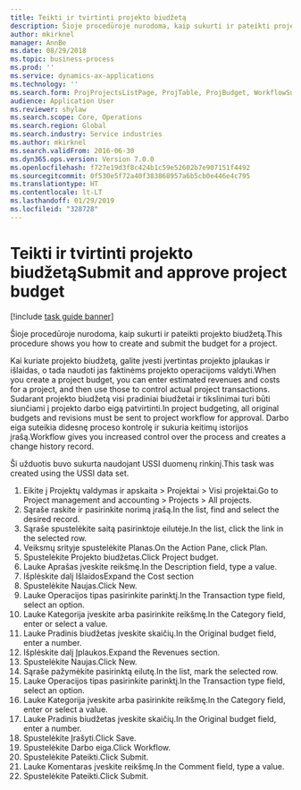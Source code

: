 ```yaml
---
title: Teikti ir tvirtinti projekto biudžetą
description: Šioje procedūroje nurodoma, kaip sukurti ir pateikti projekto biudžetą.
author: mkirknel
manager: AnnBe
ms.date: 08/29/2018
ms.topic: business-process
ms.prod: ''
ms.service: dynamics-ax-applications
ms.technology: ''
ms.search.form: ProjProjectsListPage, ProjTable, ProjBudget, WorkflowSubmitDialog
audience: Application User
ms.reviewer: shylaw
ms.search.scope: Core, Operations
ms.search.region: Global
ms.search.industry: Service industries
ms.author: mkirknel
ms.search.validFrom: 2016-06-30
ms.dyn365.ops.version: Version 7.0.0
ms.openlocfilehash: f727e19d3f8c424b1c59e52602b7e907151f4492
ms.sourcegitcommit: 0f530e5f72a40f383868957a6b5cb0e446e4c795
ms.translationtype: HT
ms.contentlocale: lt-LT
ms.lasthandoff: 01/29/2019
ms.locfileid: "328728"
---
```

# <a name="submit-and-approve-project-budget"></a><span data-ttu-id="59f73-103">Teikti ir tvirtinti projekto biudžetą</span><span class="sxs-lookup"><span data-stu-id="59f73-103">Submit and approve project budget</span></span>

[!include [task guide banner](../../includes/task-guide-banner.md)]

<span data-ttu-id="59f73-104">Šioje procedūroje nurodoma, kaip sukurti ir pateikti projekto biudžetą.</span><span class="sxs-lookup"><span data-stu-id="59f73-104">This procedure shows you how to create and submit the budget for a project.</span></span> 

<span data-ttu-id="59f73-105">Kai kuriate projekto biudžetą, galite įvesti įvertintas projekto įplaukas ir išlaidas, o tada naudoti jas faktinėms projekto operacijoms valdyti.</span><span class="sxs-lookup"><span data-stu-id="59f73-105">When you create a project budget, you can enter estimated revenues and costs for a project, and then use those to control actual project transactions.</span></span> <span data-ttu-id="59f73-106">Sudarant projekto biudžetą visi pradiniai biudžetai ir tikslinimai turi būti siunčiami į projekto darbo eigą patvirtinti.</span><span class="sxs-lookup"><span data-stu-id="59f73-106">In project budgeting, all original budgets and revisions must be sent to project workflow for approval.</span></span> <span data-ttu-id="59f73-107">Darbo eiga suteikia didesnę proceso kontrolę ir sukuria keitimų istorijos įrašą.</span><span class="sxs-lookup"><span data-stu-id="59f73-107">Workflow gives you increased control over the process and creates a change history record.</span></span>

<span data-ttu-id="59f73-108">Ši užduotis buvo sukurta naudojant USSI duomenų rinkinį.</span><span class="sxs-lookup"><span data-stu-id="59f73-108">This task was created using the USSI data set.</span></span>

1. <span data-ttu-id="59f73-109">Eikite į Projektų valdymas ir apskaita > Projektai > Visi projektai.</span><span class="sxs-lookup"><span data-stu-id="59f73-109">Go to Project management and accounting > Projects > All projects.</span></span>
2. <span data-ttu-id="59f73-110">Sąraše raskite ir pasirinkite norimą įrašą.</span><span class="sxs-lookup"><span data-stu-id="59f73-110">In the list, find and select the desired record.</span></span>
3. <span data-ttu-id="59f73-111">Sąraše spustelėkite saitą pasirinktoje eilutėje.</span><span class="sxs-lookup"><span data-stu-id="59f73-111">In the list, click the link in the selected row.</span></span>
4. <span data-ttu-id="59f73-112">Veiksmų srityje spustelėkite Planas.</span><span class="sxs-lookup"><span data-stu-id="59f73-112">On the Action Pane, click Plan.</span></span>
5. <span data-ttu-id="59f73-113">Spustelėkite Projekto biudžetas.</span><span class="sxs-lookup"><span data-stu-id="59f73-113">Click Project budget.</span></span>
6. <span data-ttu-id="59f73-114">Lauke Aprašas įveskite reikšmę.</span><span class="sxs-lookup"><span data-stu-id="59f73-114">In the Description field, type a value.</span></span>
7. <span data-ttu-id="59f73-115">Išplėskite dalį Išlaidos</span><span class="sxs-lookup"><span data-stu-id="59f73-115">Expand the Cost section</span></span>
8. <span data-ttu-id="59f73-116">Spustelėkite Naujas.</span><span class="sxs-lookup"><span data-stu-id="59f73-116">Click New.</span></span>
9. <span data-ttu-id="59f73-117">Lauke Operacijos tipas pasirinkite parinktį.</span><span class="sxs-lookup"><span data-stu-id="59f73-117">In the Transaction type field, select an option.</span></span>
10. <span data-ttu-id="59f73-118">Lauke Kategorija įveskite arba pasirinkite reikšmę.</span><span class="sxs-lookup"><span data-stu-id="59f73-118">In the Category field, enter or select a value.</span></span>
11. <span data-ttu-id="59f73-119">Lauke Pradinis biudžetas įveskite skaičių.</span><span class="sxs-lookup"><span data-stu-id="59f73-119">In the Original budget field, enter a number.</span></span>
12. <span data-ttu-id="59f73-120">Išplėskite dalį Įplaukos.</span><span class="sxs-lookup"><span data-stu-id="59f73-120">Expand the Revenues section.</span></span>
13. <span data-ttu-id="59f73-121">Spustelėkite Naujas.</span><span class="sxs-lookup"><span data-stu-id="59f73-121">Click New.</span></span>
14. <span data-ttu-id="59f73-122">Sąraše pažymėkite pasirinktą eilutę.</span><span class="sxs-lookup"><span data-stu-id="59f73-122">In the list, mark the selected row.</span></span>
15. <span data-ttu-id="59f73-123">Lauke Operacijos tipas pasirinkite parinktį.</span><span class="sxs-lookup"><span data-stu-id="59f73-123">In the Transaction type field, select an option.</span></span>
16. <span data-ttu-id="59f73-124">Lauke Kategorija įveskite arba pasirinkite reikšmę.</span><span class="sxs-lookup"><span data-stu-id="59f73-124">In the Category field, enter or select a value.</span></span>
17. <span data-ttu-id="59f73-125">Lauke Pradinis biudžetas įveskite skaičių.</span><span class="sxs-lookup"><span data-stu-id="59f73-125">In the Original budget field, enter a number.</span></span>
18. <span data-ttu-id="59f73-126">Spustelėkite Įrašyti.</span><span class="sxs-lookup"><span data-stu-id="59f73-126">Click Save.</span></span>
19. <span data-ttu-id="59f73-127">Spustelėkite Darbo eiga.</span><span class="sxs-lookup"><span data-stu-id="59f73-127">Click Workflow.</span></span>
20. <span data-ttu-id="59f73-128">Spustelėkite Pateikti.</span><span class="sxs-lookup"><span data-stu-id="59f73-128">Click Submit.</span></span>
21. <span data-ttu-id="59f73-129">Lauke Komentaras įveskite reikšmę.</span><span class="sxs-lookup"><span data-stu-id="59f73-129">In the Comment field, type a value.</span></span>
22. <span data-ttu-id="59f73-130">Spustelėkite Pateikti.</span><span class="sxs-lookup"><span data-stu-id="59f73-130">Click Submit.</span></span>

